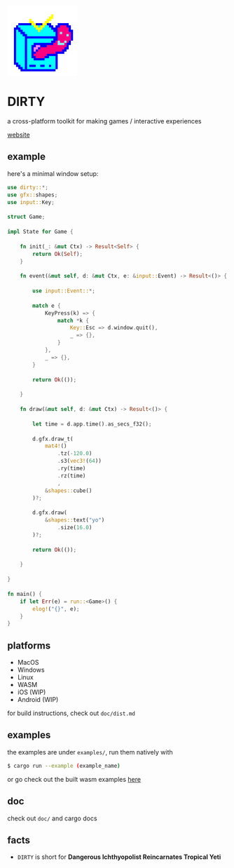 ![logo](logo.png)

# DIRTY
a cross-platform toolkit for making games / interactive experiences

[website](https://tool.wengwengweng.me/)

## example
here's a minimal window setup:

```rust
use dirty::*;
use gfx::shapes;
use input::Key;

struct Game;

impl State for Game {

	fn init(_: &mut Ctx) -> Result<Self> {
		return Ok(Self);
	}

	fn event(&mut self, d: &mut Ctx, e: &input::Event) -> Result<()> {

		use input::Event::*;

		match e {
			KeyPress(k) => {
				match *k {
					Key::Esc => d.window.quit(),
					_ => {},
				}
			},
			_ => {},
		}

		return Ok(());

	}

	fn draw(&mut self, d: &mut Ctx) -> Result<()> {

		let time = d.app.time().as_secs_f32();

		d.gfx.draw_t(
			mat4!()
				.tz(-120.0)
				.s3(vec3!(64))
				.ry(time)
				.rz(time)
				,
			&shapes::cube()
		)?;

		d.gfx.draw(
			&shapes::text("yo")
				.size(16.0)
		)?;

		return Ok(());

	}

}

fn main() {
	if let Err(e) = run::<Game>() {
		elog!("{}", e);
	}
}
```

## platforms
- MacOS
- Windows
- Linux
- WASM
- iOS (WIP)
- Android (WIP)

for build instructions, check out `doc/dist.md`

## examples

the examples are under `examples/`, run them natively with

```sh
$ cargo run --example (example_name)
```

or go check out the built wasm examples [here](https://tool.wengwengweng.me/examples.html)

## doc
check out `doc/` and cargo docs

## facts
- `DIRTY` is short for **Dangerous Ichthyopolist Reincarnates Tropical Yeti**

